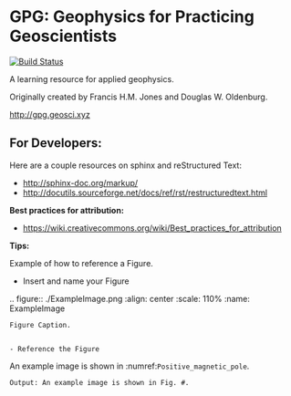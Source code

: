 GPG: Geophysics for Practicing Geoscientists
============================================

[![Build Status](https://travis-ci.org/ubcgif/gpg.svg?branch=master)](https://travis-ci.org/ubcgif/gpg)

A learning resource for applied geophysics.

Originally created by Francis H.M. Jones and Douglas W. Oldenburg.

http://gpg.geosci.xyz


For Developers:
---------------

Here are a couple resources on sphinx and reStructured Text:

- http://sphinx-doc.org/markup/
- http://docutils.sourceforge.net/docs/ref/rst/restructuredtext.html 

**Best practices for attribution:**

- https://wiki.creativecommons.org/wiki/Best_practices_for_attribution

**Tips:**

Example of how to reference a Figure.

- Insert and name your Figure

 .. figure:: ./ExampleImage.png
	:align: center
	:scale: 110% 
	:name: ExampleImage

	Figure Caption.
```

- Reference the Figure
```
An example image is shown in :numref:`Positive_magnetic_pole`.
```	
Output: An example image is shown in Fig. #.	

